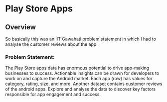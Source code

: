<H1>Play Store Apps</H1>
<h2>Overview</h2>
<p>So basically this was an IIT Gawahati problem statement in which I had to analyse the customer reviews about the app.</p>

<h3>Problem Statement:</h3>
<p>The Play Store apps data has enormous potential to drive app-making businesses to success. 
  Actionable insights can be drawn for developers to work on and capture the Android market. Each app (row) has 
  values for category, rating, size, and more. Another dataset contains customer reviews of the android apps. 
  Explore and analyse the data to discover key factors responsible for app engagement and success.</p>
